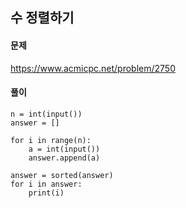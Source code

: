 ## 수 정렬하기

#### 문제
https://www.acmicpc.net/problem/2750

#### 풀이
```python3
n = int(input())
answer = []

for i in range(n):
    a = int(input())
    answer.append(a)

answer = sorted(answer)
for i in answer:
    print(i)
```
